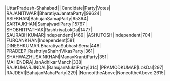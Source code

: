  
|UttarPradesh-Shahabad|
|Candidate|Party|Votes|
|RAJANITIWARI|BharatiyaJanataParty|99624|
|ASIFKHAN|BahujanSamajParty|95364|
|SARTAJKHAN|SamajwadiParty|15767|
|SHOBHITPATHAK|RashtriyaLokDal|1477|
|SAURABHKUMAR|Independent|1469|
|ASHUTOSH|Independent|704|
|FURQANKHAN|Independent|581|
|DINESHKUMAR|BharatiyaSubhashSena|448|
|PRADEEP|RashtriyaShahriVikasParty|361|
|SHAHWAZHUSAINKHAN|ManavKrantiParty|351|
|MAHENDRA|JanAdhikarManch|338|
|RAJKUMARJINDAL|BahujanMuktiParty|314|
|PRAMODKUMAR|LokDal|297|
|RAJDEVI|BahujanMahaParty|229|
|NoneoftheAbove|NoneoftheAbove|2615|
